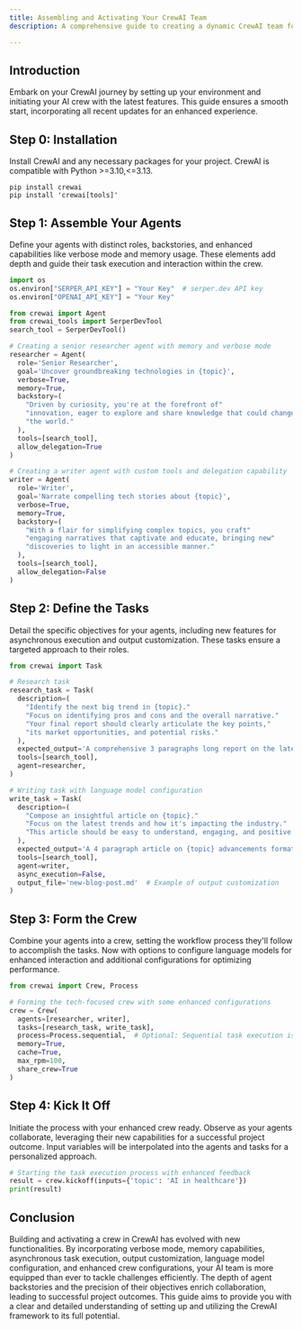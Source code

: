 ```yaml
---
title: Assembling and Activating Your CrewAI Team
description: A comprehensive guide to creating a dynamic CrewAI team for your projects, with updated functionalities including verbose mode, memory capabilities, asynchronous execution, output customization, language model configuration, and more.

---
```


## Introduction
Embark on your CrewAI journey by setting up your environment and initiating your AI crew with the latest features. This guide ensures a smooth start, incorporating all recent updates for an enhanced experience.

## Step 0: Installation
Install CrewAI and any necessary packages for your project. CrewAI is compatible with Python >=3.10,<=3.13.

```shell
pip install crewai
pip install 'crewai[tools]'
```

## Step 1: Assemble Your Agents
Define your agents with distinct roles, backstories, and enhanced capabilities like verbose mode and memory usage. These elements add depth and guide their task execution and interaction within the crew.

```python
import os
os.environ["SERPER_API_KEY"] = "Your Key"  # serper.dev API key
os.environ["OPENAI_API_KEY"] = "Your Key"

from crewai import Agent
from crewai_tools import SerperDevTool
search_tool = SerperDevTool()

# Creating a senior researcher agent with memory and verbose mode
researcher = Agent(
  role='Senior Researcher',
  goal='Uncover groundbreaking technologies in {topic}',
  verbose=True,
  memory=True,
  backstory=(
    "Driven by curiosity, you're at the forefront of"
    "innovation, eager to explore and share knowledge that could change"
    "the world."
  ),
  tools=[search_tool],
  allow_delegation=True
)

# Creating a writer agent with custom tools and delegation capability
writer = Agent(
  role='Writer',
  goal='Narrate compelling tech stories about {topic}',
  verbose=True,
  memory=True,
  backstory=(
    "With a flair for simplifying complex topics, you craft"
    "engaging narratives that captivate and educate, bringing new"
    "discoveries to light in an accessible manner."
  ),
  tools=[search_tool],
  allow_delegation=False
)
```

## Step 2: Define the Tasks
Detail the specific objectives for your agents, including new features for asynchronous execution and output customization. These tasks ensure a targeted approach to their roles.

```python
from crewai import Task

# Research task
research_task = Task(
  description=(
    "Identify the next big trend in {topic}."
    "Focus on identifying pros and cons and the overall narrative."
    "Your final report should clearly articulate the key points,"
    "its market opportunities, and potential risks."
  ),
  expected_output='A comprehensive 3 paragraphs long report on the latest {topic} trends.',
  tools=[search_tool],
  agent=researcher,
)

# Writing task with language model configuration
write_task = Task(
  description=(
    "Compose an insightful article on {topic}."
    "Focus on the latest trends and how it's impacting the industry."
    "This article should be easy to understand, engaging, and positive."
  ),
  expected_output='A 4 paragraph article on {topic} advancements formatted as markdown.',
  tools=[search_tool],
  agent=writer,
  async_execution=False,
  output_file='new-blog-post.md'  # Example of output customization
)
```

## Step 3: Form the Crew
Combine your agents into a crew, setting the workflow process they'll follow to accomplish the tasks. Now with options to configure language models for enhanced interaction and additional configurations for optimizing performance.

```python
from crewai import Crew, Process

# Forming the tech-focused crew with some enhanced configurations
crew = Crew(
  agents=[researcher, writer],
  tasks=[research_task, write_task],
  process=Process.sequential,  # Optional: Sequential task execution is default
  memory=True,
  cache=True,
  max_rpm=100,
  share_crew=True
)
```

## Step 4: Kick It Off
Initiate the process with your enhanced crew ready. Observe as your agents collaborate, leveraging their new capabilities for a successful project outcome. Input variables will be interpolated into the agents and tasks for a personalized approach.

```python
# Starting the task execution process with enhanced feedback
result = crew.kickoff(inputs={'topic': 'AI in healthcare'})
print(result)
```

## Conclusion
Building and activating a crew in CrewAI has evolved with new functionalities. By incorporating verbose mode, memory capabilities, asynchronous task execution, output customization, language model configuration, and enhanced crew configurations, your AI team is more equipped than ever to tackle challenges efficiently. The depth of agent backstories and the precision of their objectives enrich collaboration, leading to successful project outcomes. This guide aims to provide you with a clear and detailed understanding of setting up and utilizing the CrewAI framework to its full potential.

